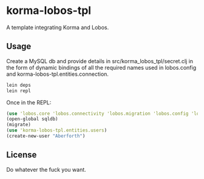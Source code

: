 # korma-lobos-tpl

A template integrating Korma and Lobos.

## Usage

Create a MySQL db and provide details in src/korma_lobos_tpl/secret.clj in the form of dynamic bindings of all the required names used in lobos.config and korma-lobos-tpl.entities.connection.

```bash
lein deps
lein repl
```

Once in the REPL:
```clojure
(use 'lobos.core 'lobos.connectivity 'lobos.migration 'lobos.config 'lobos.migrations)
(open-global sqldb)
(migrate)
(use 'korma-lobos-tpl.entities.users)
(create-new-user "Aberforth")
```

## License

Do whatever the fuck you want.